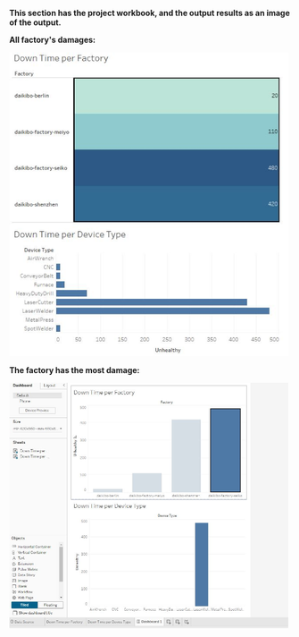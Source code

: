 **This section has the project workbook, and the output results as an image of the output.**

**All factory's damages:**

<img src="https://github.com/MohidulHaqueTushar/Job-Simulations/blob/main/Deloitte_data_analytics/All_Output.JPG" width="500"/>



**The factory has the most damage:**

<img src="https://github.com/MohidulHaqueTushar/Job-Simulations/blob/main/Deloitte_data_analytics/FilteredOutput.JPG" width="500"/>
